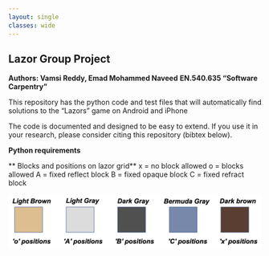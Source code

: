 ```yaml
---
layout: single
classes: wide
---
```


## Lazor Group Project
**Authors: Vamsi Reddy, Emad Mohammed Naveed**
**EN.540.635 “Software Carpentry”**

<p style='text-align: justify;'> This repository has the python code and test files that will automatically find solutions to the “Lazors” game on Android and iPhone
</p>

The code is documented and designed to be easy to extend. If you use it in your research, please consider citing this repository (bibtex below).

**Python requirements**


** Blocks and positions on lazor grid**
x = no block allowed
o = blocks allowed
A = fixed reflect block
B = fixed opaque block
C = fixed refract block

![alt text](https://github.com/reddyvamsibme/lazor_project_SC_Fall2020/blob/master/pics/color.png "Colors for specific blocks and positions")
